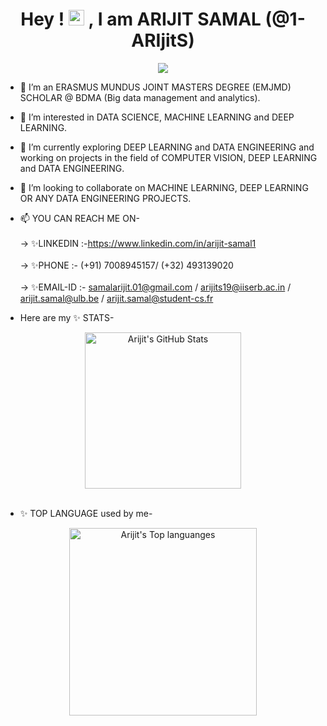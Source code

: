 <div align="center">
  <h1 align="center">Hey ! <img src="https://media.giphy.com/media/hvRJCLFzcasrR4ia7z/giphy.gif" width="25px"> , I am ARIJIT SAMAL (@1-ARIjitS)</h1>
  <img src="https://user-images.githubusercontent.com/68030078/207158011-0e42b543-e59b-4b8d-90e5-8b638482310d.gif"/>
</div> 

- 👋 I’m an ERASMUS MUNDUS JOINT MASTERS DEGREE (EMJMD) SCHOLAR @ BDMA (Big data management and analytics).<br> 
- 👀 I’m interested in DATA SCIENCE, MACHINE LEARNING and DEEP LEARNING.
- 🌱 I’m currently exploring DEEP LEARNING and DATA ENGINEERING and working on projects in the field of COMPUTER VISION, DEEP LEARNING and DATA ENGINEERING.
- 💞️ I’m looking to collaborate on MACHINE LEARNING, DEEP LEARNING OR ANY DATA ENGINEERING PROJECTS.
- 📫 YOU CAN REACH ME ON- <br><br> 
-> ✨LINKEDIN :-https://www.linkedin.com/in/arijit-samal1 <br><br> 
-> ✨PHONE :- (+91) 7008945157/ (+32) 493139020<br><br>
-> ✨EMAIL-ID :- samalarijit.01@gmail.com / arijits19@iiserb.ac.in / arijit.samal@ulb.be / arijit.samal@student-cs.fr <br>


- Here are my ✨ STATS-<br>


<!-- ![Arijit's github stats](https://github-readme-stats.vercel.app/api?username=1-ARIjitS&show_icons=true&theme=radical) -->
<div align="center">
  
<a href="https://github.com/1-ARIjitS/1-ARIjitS">
  <img align="center" src="https://github-readme-stats-sigma-five.vercel.app/api?username=1-ARIjitS&show_icons=true&line_height=27&count_private=true&theme=radical" alt="Arijit's GitHub Stats" height="250" />
</a>
  
</div>  
<br>

- ✨ TOP LANGUAGE used by me-<br>
<div align="center">
<a href="https://github.com/1-ARIjitS/1-ARIjitS">
  <img align="center" src="https://github-readme-stats-sigma-five.vercel.app/api/top-langs/?username=1-ARIjitS&langs_count=4&theme=radical" alt="Arijit's Top languanges" height="300"/>
</a>
  
</div>  
<!---
1-ARIjitS/1-ARIjitS is a ✨ special ✨ repository because its `README.md` (this file) appears on your GitHub profile.
You can click the Preview link to take a look at your changes.
--->
